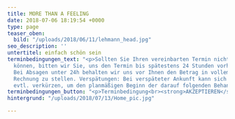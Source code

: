 ```yaml
---
title: MORE THAN A FEELING
date: 2018-07-06 18:19:54 +0000
type: page
teaser_oben:
  bild: "/uploads/2018/06/11/lehmann_head.jpg"
seo_description: ''
untertitel: einfach schön sein
terminbedingungen_text: "<p>Sollten Sie Ihren vereinbarten Termin nicht wahrnehmen
  können, bitten wir Sie, uns den Termin bis spätestens 24 Stunden vorher abzusagen.
  Bei Absagen unter 24h behalten wir uns vor Ihnen den Betrag in vollem Umfang in
  Rechnung zu stellen. Verspätungen: Bei verspäteter Ankunft kann sich die Behandlungszeit
  evtl. verkürzen, um den planmäßigen Beginn der darauf folgenden Behandlung zu gewährleisten.</p>"
terminbedingungen_button: "<p>Terminbedingung<br><strong>AKZEPTIEREN</strong></p>"
hintergrund: "/uploads/2018/07/13/Home_pic.jpg"

---
```

